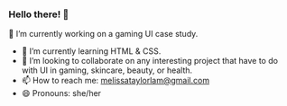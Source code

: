 ### Hello there! 👋

🔭 I’m currently working on a gaming UI case study. 
- 🌱 I’m currently learning HTML & CSS.
- 👯 I’m looking to collaborate on any interesting project that have to do with UI in gaming, skincare, beauty, or health. 
- 📫 How to reach me: melissataylorlam@gmail.com
- 😄 Pronouns: she/her
<!--
**melissataylorlam/melissataylorlam** is a ✨ _special_ ✨ repository because its `README.md` (this file) appears on your GitHub profile.
-->
